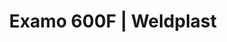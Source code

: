---
Link: "file:/Users/vinayakpatel/Downloads/www.weldplast.cz/examo-600f"
product_name: "EXAMO 600F USB230 V / 200 W, výstup USB"
product_id: "Obj. číslo:139.060"
title: "Examo 600F | Weldplast"
product_desc: "Je svár těsný a vydrží požadované trhací, tahové a střižné namáhání? Odpovědi poskytne zkušební zařízení Leister EXAMO přímo na staveništi – snadno, rychle a spolehlivě.Mobilní verze navržená pro práci přímo na staveništíchPraktický, výkonný, lehkýDigitální displej zobrazuje tažnost, maximální sílu odporu a tržnou sílu materiálu, rychlost a polohu testování.Volitelně pro geotextilie"
product_specs: "Značka konformity, Značka schválení, Třída ochrany I, NapětíV~230, PříkonW230, FrekvenceHz50 / 60, Rozměry (D x Š x V)mm750 x 270 x 190 (box: 1050 x 270 x 190), Hmotnostkg14, USB paměťAno, Tloušťka vzorkummmax. 7, Šířka vzorkummmax. 40 (volitelně 60), Rozsahmm600, Rozevření čelistímm5 - 600, Rychlost testovánímm/min10 - 300, Snímač sílyAno, Tahové zatíženíN4000"
product_downloads: "EXAMO - manuál SK																								stáhnout																								, EXAMO - manuál																								stáhnout																								, EXAMO - produktový list																								stáhnout																								"
href: "https://www.weldplast.cz/files/examo-manual-sk.pdf, https://www.weldplast.cz/files/examo-manual-sk.pdf, https://www.weldplast.cz/files/examo-manual-cz.pdf, https://www.weldplast.cz/files/examo-manual-cz.pdf, https://www.weldplast.cz/files/examo-usb-produktovy-list-leister.pdf, https://www.weldplast.cz/files/examo-usb-produktovy-list-leister.pdf"
accessories: "Nůžky zkušebních vzorků20 mm x 150 mmEXAMO 300F USB230 V / 200 W, výstup USB"
similar_products: ""
---